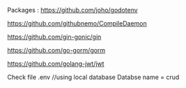 Packages :
https://github.com/joho/godotenv

https://github.com/githubnemo/CompileDaemon

https://github.com/gin-gonic/gin

https://github.com/go-gorm/gorm

https://github.com/golang-jwt/jwt


Check file .env //using local database
Databse name = crud
